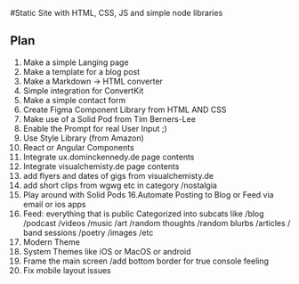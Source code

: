 #Static Site with HTML, CSS, JS and simple node libraries

## Plan

1. Make a simple Langing page
2. Make a template for a blog post
3. Make a Markdown -> HTML converter
4. Simple integration for ConvertKit
5. Make a simple contact form
6. Create Figma Component Library from HTML AND CSS
7. Make use of a Solid Pod from Tim Berners-Lee
8. Enable the Prompt for real User Input ;)
9. Use Style Library (from Amazon)
10. React or Angular Components
11. Integrate ux.dominckennedy.de page contents
12. Integrate visualchemisty.de page contents
13. add flyers and dates of gigs from visualchemisty.de
14. add short clips from wgwg etc in category /nostalgia
15. Play around with Solid Pods
16.Automate Posting to Blog or Feed via email or ios apps
17. Feed: everything that is public Categorized into subcats like /blog /podcast /videos /music /art /random thoughts /random blurbs /articles / band sessions /poetry /images /etc
18. Modern Theme
19. System Themes like iOS or MacOS or android
20. Frame the main screen /add bottom border for true console feeling
21. Fix mobile layout issues

